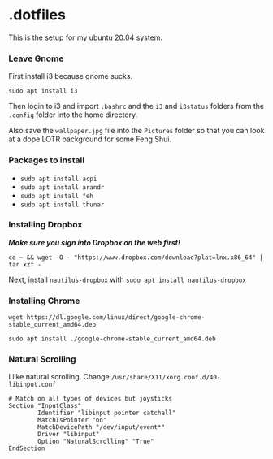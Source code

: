 # .dotfiles

This is the setup for my ubuntu 20.04 system.

### Leave Gnome
First install i3 because gnome sucks.

`sudo apt install i3`

Then login to i3 and import `.bashrc` and the `i3` and `i3status` folders from the `.config` folder into the home directory.

Also save the `wallpaper.jpg` file into the `Pictures` folder so that you can look at a dope LOTR background for some Feng Shui.

### Packages to install
- `sudo apt install acpi`
- `sudo apt install arandr`
- `sudo apt install feh`
- `sudo apt install thunar`

### Installing Dropbox

***Make sure you sign into Dropbox on the web first!***

`cd ~ && wget -O - "https://www.dropbox.com/download?plat=lnx.x86_64" | tar xzf -`

Next, install `nautilus-dropbox` with `sudo apt install nautilus-dropbox`

### Installing Chrome

`wget https://dl.google.com/linux/direct/google-chrome-stable_current_amd64.deb`

`sudo apt install ./google-chrome-stable_current_amd64.deb`

### Natural Scrolling
I like natural scrolling. Change `/usr/share/X11/xorg.conf.d/40-libinput.conf`

```
# Match on all types of devices but joysticks
Section "InputClass"
        Identifier "libinput pointer catchall"
        MatchIsPointer "on"
        MatchDevicePath "/dev/input/event*"
        Driver "libinput"
        Option "NaturalScrolling" "True"
EndSection
```
